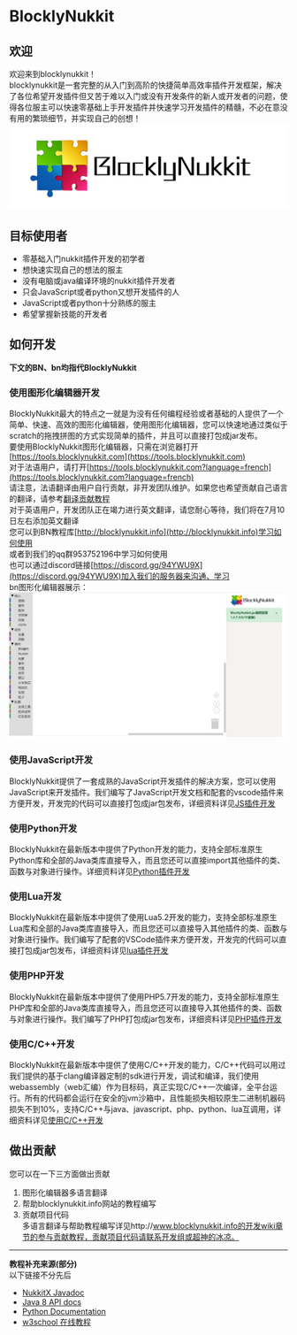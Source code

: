 # BlocklyNukkit  
## 欢迎  
欢迎来到blocklynukkit！  
blocklynukkit是一套完整的从入门到高阶的快捷简单高效率插件开发框架，解决了各位希望开发插件但又苦于难以入门或没有开发条件的新人或开发者的问题，使得各位服主可以快速零基础上手开发插件并快速学习开发插件的精髓，不必在意没有用的繁琐细节，并实现自己的创想！  
![](images/BlocklyNukkit高清.png)  
## 目标使用者  
- 零基础入门nukkit插件开发的初学者  
- 想快速实现自己的想法的服主  
- 没有电脑或java编译环境的nukkit插件开发者  
- 只会JavaScript或者python又想开发插件的人  
- JavaScript或者python十分熟练的服主  
- 希望掌握新技能的开发者  

## 如何开发  
**下文的BN、bn均指代BlocklyNukkit**  
### 使用图形化编辑器开发  
BlocklyNukkit最大的特点之一就是为没有任何编程经验或者基础的人提供了一个简单、快速、高效的图形化编辑器，使用图形化编辑器，您可以快速地通过类似于scratch的拖拽拼图的方式实现简单的插件，并且可以直接打包成jar发布。  
要使用BlocklyNukkit图形化编辑器，只需在浏览器打开[https://tools.blocklynukkit.com](https://tools.blocklynukkit.com)  
对于法语用户，请打开[https://tools.blocklynukkit.com?language=french](https://tools.blocklynukkit.com?language=french)  
请注意，法语翻译由用户自行贡献，非开发团队维护。如果您也希望贡献自己语言的翻译，请参考[翻译贡献教程](https://www.kancloud.cn/superice666/bn_guide/1741091)  
对于英语用户，开发团队正在竭力进行英文翻译，请您耐心等待，我们将在7月10日左右添加英文翻译  
您可以到BN教程库[http://blocklynukkit.info](http://blocklynukkit.info)学习如何使用  
或者到我们的qq群953752196中学习如何使用  
也可以通过discord链接[https://discord.gg/94YWU9X](https://discord.gg/94YWU9X)加入我们的服务器来沟通、学习  
bn图形化编辑器展示：  
![](./images/2.png)  
### 使用JavaScript开发  
BlocklyNukkit提供了一套成熟的JavaScript开发插件的解决方案，您可以使用JavaScript来开发插件。我们编写了JavaScript开发文档和配套的vscode插件来方便开发，开发完的代码可以直接打包成jar包发布，详细资料详见[JS插件开发](https://wiki.blocklynukkit.com/%E8%BF%90%E8%A1%8C%E6%97%B6%E8%A7%A3%E9%87%8A%E8%AF%AD%E8%A8%80/JS%E6%8F%92%E4%BB%B6%E5%BC%80%E5%8F%91/)  
### 使用Python开发  
BlocklyNukkit在最新版本中提供了Python开发的能力，支持全部标准原生Python库和全部的Java类库直接导入，而且您还可以直接import其他插件的类、函数与对象进行操作。详细资料详见[Python插件开发](https://wiki.blocklynukkit.com/%E8%BF%90%E8%A1%8C%E6%97%B6%E8%A7%A3%E9%87%8A%E8%AF%AD%E8%A8%80/Python%E6%8F%92%E4%BB%B6%E5%BC%80%E5%8F%91/)  
### 使用Lua开发  
BlocklyNukkit在最新版本中提供了使用Lua5.2开发的能力，支持全部标准原生Lua库和全部的Java类库直接导入，而且您还可以直接导入其他插件的类、函数与对象进行操作。我们编写了配套的VSCode插件来方便开发，开发完的代码可以直接打包成jar包发布，详细资料详见[lua插件开发](https://wiki.blocklynukkit.com/%E8%BF%90%E8%A1%8C%E6%97%B6%E8%A7%A3%E9%87%8A%E8%AF%AD%E8%A8%80/Lua%E6%8F%92%E4%BB%B6%E5%BC%80%E5%8F%91/)  
### 使用PHP开发  
BlocklyNukkit在最新版本中提供了使用PHP5.7开发的能力，支持全部标准原生PHP库和全部的Java类库直接导入，而且您还可以直接导入其他插件的类、函数与对象进行操作。我们编写了PHP打包成jar包发布，详细资料详见[PHP插件开发](https://wiki.blocklynukkit.com/%E8%BF%90%E8%A1%8C%E6%97%B6%E8%A7%A3%E9%87%8A%E8%AF%AD%E8%A8%80/PHP%E6%8F%92%E4%BB%B6%E5%BC%80%E5%8F%91/)  
### 使用C/C++开发  
BlocklyNukkit在最新版本中提供了使用C/C++开发的能力，C/C++代码可以用过我们提供的基于clang编译器定制的sdk进行开发，调试和编译，我们使用webassembly（web汇编）作为目标码，真正实现C/C++一次编译，全平台运行。所有的代码都会运行在安全的jvm沙箱中，且性能损失相较原生二进制机器码损失不到10%，支持C/C++与java、javascript、php、python、lua互调用，详细资料详见[使用C/C++开发](https://wiki.blocklynukkit.com/%E8%BF%90%E8%A1%8C%E5%89%8D%E7%BC%96%E8%AF%91%E8%AF%AD%E8%A8%80/C-C++%E6%8F%92%E4%BB%B6%E5%BC%80%E5%8F%91/)  
## 做出贡献  
您可以在一下三方面做出贡献  
1. 图形化编辑器多语言翻译  
2. 帮助blocklynukkit.info网站的教程编写  
3. 贡献项目代码  
多语言翻译与帮助教程编写详见http://www.blocklynukkit.info的开发wiki章节的参与贡献教程，贡献项目代码请联系开发组或超神的冰凉。  

*****  

**教程补充来源(部分)**  
以下链接不分先后  
- [NukkitX Javadoc](/javadocSummary)  
- [Java 8 API docs](https://docs.oracle.com/javase/8/docs/api/index.html)  
- [Python Documentation](https://docs.python.org/zh-cn/)  
- [w3school 在线教程](https://www.w3school.com.cn/index.html)  
